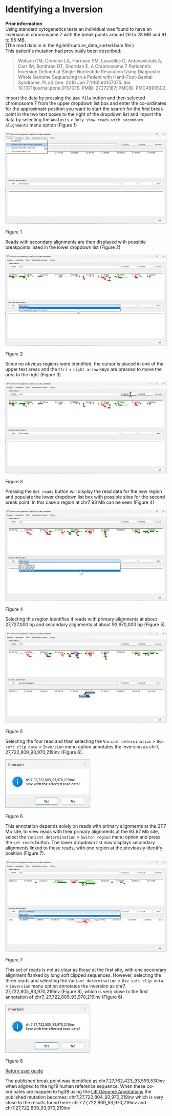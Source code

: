 # Identifying a Inversion

__Prior information__  
Using standard cytogenetics tests an individual was found to have an inversion in chromosome 7 with the break points around 26 to 28 MB and 91 to 95 MB.  
(The read data in in the AgileStructure_data_sorted.bam file.)    
This patient's mutation had previously been described:

> Watson CM, Crinnion LA, Harrison SM, Lascelles C, Antanaviciute A, Carr IM, Bonthron DT, Sheridan E. A Chromosome 7 Pericentric Inversion Defined at Single-Nucleotide Resolution Using Diagnostic Whole Genome Sequencing in a Patient with Hand-Foot-Genital Syndrome. PLoS One. 2016 Jun 7;11(6):e0157075. doi: 10.1371/journal.pone.0157075. PMID: 27272187; PMCID: PMC4896502.

Import the data by pressing the ```Bam file``` button and then selected chromosome 7 from the upper dropdown list box and enter the co-ordinates for the approximate position you want to start the search for the first break point in the  two text boxes to the right of the dropdown list and import the data by selecting the ```Analysis``` > ```Only show reads with secondary alignments``` menu option (Figure 1)

![Figure 1](images/examples/figure1inv.jpg)

Figure 1

Reads with secondary alignments are then displayed with possible breakpoints listed in the lower dropdown list (Figure 2)

![Figure 2](images/examples/figure2inv.jpg)

Figure 2

Since no obvious regions were identified, the cursor is placed in one of the upper text areas and the ```Ctrl``` + ```right arrow``` keys are pressed to move the area to the right (Figure 3)

![Figure 3](images/examples/figure3inv.jpg)

Figure 3

Pressing the ```Get reads``` button will display the read data for the new region and populate the lower dropdown list box with possible sites for the second break point. In this case a region at chr7 93 Mb can be seen (Figure 4) 

![Figure 4](images/examples/figure4inv.jpg)

Figure 4

Selecting this region identifies 4 reads with primary alignments at about 27,727,000 bp and secondary alignments at about 93,970,000 bp (Figure 5).

![Figure 5](images/examples/figure5inv.jpg)

Figure 5

Selecting the four read and then selecting the  ```Variant determination``` > ```Use soft clip data``` > ```Inversion``` menu option annotates the inversion as chr7, 27,722,809_93,970,219inv (Figure 6).

![Figure 6](images/examples/figure6inv.jpg)

Figure 6

This annotation depends solely on reads with primary alignments at the 27.7 Mb site, to view reads with their primary alignments at the 93.97 Mb site, select the ```Variant determination``` > ```Switch region``` menu option and press the ```get reads``` button. The lower dropdown list now displays secondary alignments linked to these reads, with one region at the previously identify position (Figure 7).  

![Figure 7](images/examples/figure7inv.jpg)

Figure 7

This set of reads is not as clear as those at the first site, with one secondary alignment flanked by long soft clipped sequences. However, selecting the three reads and selecting the ```Variant determination``` > ```Use soft clip data``` > ```Inversion``` menu option annotates the inversion as chr7, 27,722,805_93,970,219inv (Figure 8), which is very close to the first annotation of chr7, 27,722,809_93,970,219inv (Figure 6).

![Figure 8](images/examples/figure8inv.jpg)

Figure 8

[Return user guide](README.md#inversion)

The published break point was identified as chr7.27,762,423_93,599,530inv when aligned to the hg19 human reference sequence. When these co-ordinates are mapped to hg38 using the [Lift Genome Annotations](https://genome.ucsc.edu/cgi-bin/hgLiftOver) the published mutation becomes: chr7.27,722,804_93,970,219inv which is very close to the results found here:  chr7.27,722,809_93,970,219inv and chr7.27,722,809_93,970,219inv
